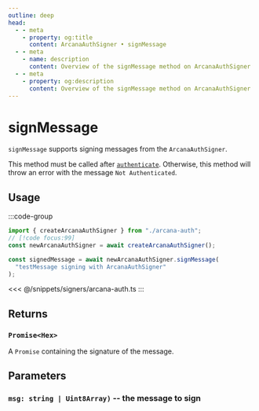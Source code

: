 ```yaml
---
outline: deep
head:
  - - meta
    - property: og:title
      content: ArcanaAuthSigner • signMessage
  - - meta
    - name: description
      content: Overview of the signMessage method on ArcanaAuthSigner
  - - meta
    - property: og:description
      content: Overview of the signMessage method on ArcanaAuthSigner
---
```


# signMessage

`signMessage` supports signing messages from the `ArcanaAuthSigner`.

This method must be called after [`authenticate`](/packages/aa-signers/arcana-auth/authenticate). Otherwise, this method will throw an error with the message `Not Authenticated`.

## Usage

:::code-group

```ts [example.ts]
import { createArcanaAuthSigner } from "./arcana-auth";
// [!code focus:99]
const newArcanaAuthSigner = await createArcanaAuthSigner();

const signedMessage = await newArcanaAuthSigner.signMessage(
  "testMessage signing with ArcanaAuthSigner"
);
```

<<< @/snippets/signers/arcana-auth.ts
:::

## Returns

### `Promise<Hex>`

A `Promise` containing the signature of the message.

## Parameters

### `msg: string | Uint8Array)` -- the message to sign
